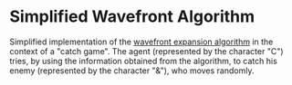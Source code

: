 # Simplified Wavefront Algorithm
Simplified implementation of the [wavefront expansion algorithm](https://en.wikipedia.org/wiki/Wavefront_expansion_algorithm) in the context of a "catch game". The agent (represented by the character "C") tries, by using the information obtained from the algorithm, to catch his enemy (represented by the character "&"), who moves randomly.
